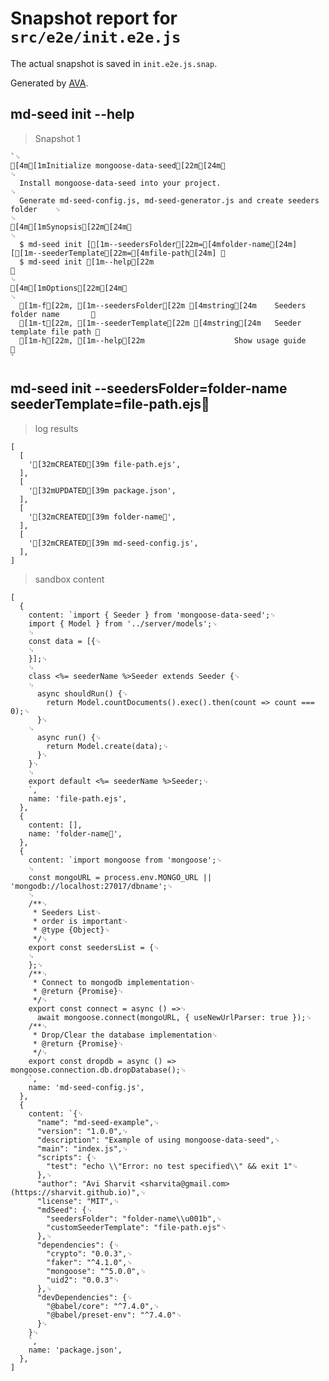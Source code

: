 # Snapshot report for `src/e2e/init.e2e.js`

The actual snapshot is saved in `init.e2e.js.snap`.

Generated by [AVA](https://ava.li).

## md-seed init --help

> Snapshot 1

    `␊
    [4m[1mInitialize mongoose-data-seed[22m[24m␊
    ␊
      Install mongoose-data-seed into your project.                                 ␊
      Generate md-seed-config.js, md-seed-generator.js and create seeders folder    ␊
    ␊
    [4m[1mSynopsis[22m[24m␊
    ␊
      $ md-seed init [[1m--seedersFolder[22m=[4mfolder-name[24m] [[1m--seederTemplate[22m=[4mfile-path[24m] ␊
      $ md-seed init [1m--help[22m                                                     ␊
    ␊
    [4m[1mOptions[22m[24m␊
    ␊
      [1m-f[22m, [1m--seedersFolder[22m [4mstring[24m    Seeders folder name       ␊
      [1m-t[22m, [1m--seederTemplate[22m [4mstring[24m   Seeder template file path ␊
      [1m-h[22m, [1m--help[22m                    Show usage guide          ␊
    `

## md-seed init --seedersFolder=folder-name seederTemplate=file-path.ejs

> log results

    [
      [
        '[32mCREATED[39m file-path.ejs',
      ],
      [
        '[32mUPDATED[39m package.json',
      ],
      [
        '[32mCREATED[39m folder-name',
      ],
      [
        '[32mCREATED[39m md-seed-config.js',
      ],
    ]

> sandbox content

    [
      {
        content: `import { Seeder } from 'mongoose-data-seed';␊
        import { Model } from '../server/models';␊
        ␊
        const data = [{␊
        ␊
        }];␊
        ␊
        class <%= seederName %>Seeder extends Seeder {␊
        ␊
          async shouldRun() {␊
            return Model.countDocuments().exec().then(count => count === 0);␊
          }␊
        ␊
          async run() {␊
            return Model.create(data);␊
          }␊
        }␊
        ␊
        export default <%= seederName %>Seeder;␊
        `,
        name: 'file-path.ejs',
      },
      {
        content: [],
        name: 'folder-name',
      },
      {
        content: `import mongoose from 'mongoose';␊
        ␊
        const mongoURL = process.env.MONGO_URL || 'mongodb://localhost:27017/dbname';␊
        ␊
        /**␊
         * Seeders List␊
         * order is important␊
         * @type {Object}␊
         */␊
        export const seedersList = {␊
        ␊
        };␊
        /**␊
         * Connect to mongodb implementation␊
         * @return {Promise}␊
         */␊
        export const connect = async () =>␊
          await mongoose.connect(mongoURL, { useNewUrlParser: true });␊
        /**␊
         * Drop/Clear the database implementation␊
         * @return {Promise}␊
         */␊
        export const dropdb = async () => mongoose.connection.db.dropDatabase();␊
        `,
        name: 'md-seed-config.js',
      },
      {
        content: `{␊
          "name": "md-seed-example",␊
          "version": "1.0.0",␊
          "description": "Example of using mongoose-data-seed",␊
          "main": "index.js",␊
          "scripts": {␊
            "test": "echo \\"Error: no test specified\\" && exit 1"␊
          },␊
          "author": "Avi Sharvit <sharvita@gmail.com> (https://sharvit.github.io)",␊
          "license": "MIT",␊
          "mdSeed": {␊
            "seedersFolder": "folder-name\\u001b",␊
            "customSeederTemplate": "file-path.ejs"␊
          },␊
          "dependencies": {␊
            "crypto": "0.0.3",␊
            "faker": "^4.1.0",␊
            "mongoose": "^5.0.0",␊
            "uid2": "0.0.3"␊
          },␊
          "devDependencies": {␊
            "@babel/core": "^7.4.0",␊
            "@babel/preset-env": "^7.4.0"␊
          }␊
        }␊
        `,
        name: 'package.json',
      },
    ]
